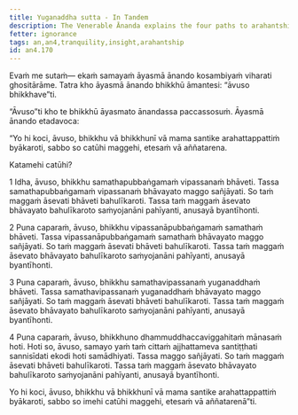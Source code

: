 ```yaml
---
title: Yuganaddha sutta - In Tandem
description: The Venerable Ānanda explains the four paths to arahantship.
fetter: ignorance
tags: an,an4,tranquility,insight,arahantship
id: an4.170
---
```


Evaṁ me sutaṁ— ekaṁ samayaṁ āyasmā ānando kosambiyaṁ viharati ghositārāme. Tatra kho āyasmā ānando bhikkhū āmantesi: “āvuso bhikkhave”ti.

“Āvuso”ti kho te bhikkhū āyasmato ānandassa paccassosuṁ. Āyasmā ānando etadavoca:

“Yo hi koci, āvuso, bhikkhu vā bhikkhunī vā mama santike arahattappattiṁ byākaroti, sabbo so catūhi maggehi, etesaṁ vā aññatarena.

Katamehi catūhi?

1 Idha, āvuso, bhikkhu samathapubbaṅgamaṁ vipassanaṁ bhāveti. Tassa samathapubbaṅgamaṁ vipassanaṁ bhāvayato maggo sañjāyati. So taṁ maggaṁ āsevati bhāveti bahulīkaroti. Tassa taṁ maggaṁ āsevato bhāvayato bahulīkaroto saṁyojanāni pahīyanti, anusayā byantīhonti.

2 Puna caparaṁ, āvuso, bhikkhu vipassanāpubbaṅgamaṁ samathaṁ bhāveti. Tassa vipassanāpubbaṅgamaṁ samathaṁ bhāvayato maggo sañjāyati. So taṁ maggaṁ āsevati bhāveti bahulīkaroti. Tassa taṁ maggaṁ āsevato bhāvayato bahulīkaroto saṁyojanāni pahīyanti, anusayā byantīhonti.

3 Puna caparaṁ, āvuso, bhikkhu samathavipassanaṁ yuganaddhaṁ bhāveti. Tassa samathavipassanaṁ yuganaddhaṁ bhāvayato maggo sañjāyati. So taṁ maggaṁ āsevati bhāveti bahulīkaroti. Tassa taṁ maggaṁ āsevato bhāvayato bahulīkaroto saṁyojanāni pahīyanti, anusayā byantīhonti.

4 Puna caparaṁ, āvuso, bhikkhuno dhammuddhaccaviggahitaṁ mānasaṁ hoti. Hoti so, āvuso, samayo yaṁ taṁ cittaṁ ajjhattameva santiṭṭhati sannisīdati ekodi hoti samādhiyati. Tassa maggo sañjāyati. So taṁ maggaṁ āsevati bhāveti bahulīkaroti. Tassa taṁ maggaṁ āsevato bhāvayato bahulīkaroto saṁyojanāni pahīyanti, anusayā byantīhonti.

Yo hi koci, āvuso, bhikkhu vā bhikkhunī vā mama santike arahattappattiṁ byākaroti, sabbo so imehi catūhi maggehi, etesaṁ vā aññatarenā”ti.